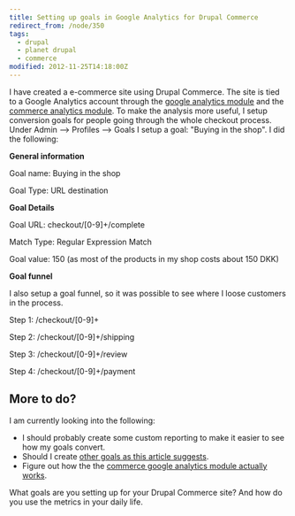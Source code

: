 ```yaml
---
title: Setting up goals in Google Analytics for Drupal Commerce
redirect_from: /node/350
tags:
  - drupal
  - planet drupal
  - commerce
modified: 2012-11-25T14:18:00Z
---
```


I have created a e-commerce site using Drupal Commerce. The site is tied to a Google Analytics account through the [google analytics module](http://drupal.org/project/google_analytics) and the [commerce analytics module](http://drupal.org/project/commerce_google_analytics). To make the analysis more useful, I setup conversion goals for people going through the whole checkout process. Under Admin --> Profiles --> Goals I setup a goal: "Buying in the shop". I did the following:

**General information**

Goal name: Buying in the shop

Goal Type: URL destination

**Goal Details**

Goal URL: checkout/\[0-9\]+/complete

Match Type: Regular Expression Match

Goal value: 150 (as most of the products in my shop costs about 150 DKK)

**Goal funnel**

I also setup a goal funnel, so it was possible to see where I loose customers in the process.

Step 1: /checkout/\[0-9\]+

Step 2: /checkout/\[0-9\]+/shipping

Step 3: /checkout/\[0-9\]+/review

Step 4: /checkout/\[0-9\]+/payment

More to do?
-----------

I am currently looking into the following:

- I should probably create some custom reporting to make it easier to see how my goals convert.
- Should I create [other goals as this article suggests](http://www.cxfocus.com/index.php/set-up-google-analytics/goals-google-analytics/).
- Figure out how the the [commerce google analytics module actually works](http://drupal.org/project/commerce_google_analytics).

What goals are you setting up for your Drupal Commerce site? And how do you use the metrics in your daily life.

